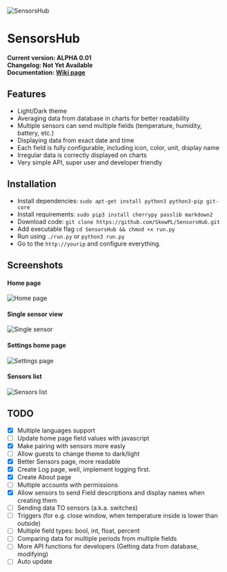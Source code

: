 ![SensorsHub](http://i.imgur.com/tBlr8TD.png)  
# SensorsHub  
**Current version: ALPHA 0.01**  
**Changelog: Not Yet Available**  
**Documentation: [Wiki page](https://github.com/SkewPL/SensorsHub/wiki)**  
  
## Features  
 - Light/Dark theme  
 - Averaging data from database in charts for better readability  
 - Multiple sensors can send multiple fields (temperature, humidity, battery, etc.)  
 - Displaying data from exact date and time
 - Each field is fully configurable, including icon, color, unit, display name
 - Irregular data is correctly displayed on charts
 - Very simple API, super user and developer friendly
  
## Installation  
 - Install dependencies: `sudo apt-get install python3 python3-pip git-core`
 - Install requirements: `sudo pip3 install cherrypy passlib markdown2`
 - Download code: `git clone https://github.com/SkewPL/SensorsHub.git`
 - Add executable flag `cd SensorsHub && chmod +x run.py`
 - Run using `./run.py` or `python3 run.py`
 - Go to the `http://yourip` and configure everything.  
  
## Screenshots  
#### Home page  
![Home page](http://i.imgur.com/gNqCmVM.png)  
#### Single sensor view  
![Single sensor](http://i.imgur.com/UQIUI1u.png)  
#### Settings home page  
![Settings page](http://i.imgur.com/sahXFFh.png)  
#### Sensors list  
![Sensors list](http://i.imgur.com/4HsapW4.png)
  
## TODO  
 - [x] Multiple languages support
 - [ ] Update home page field values with javascript  
 - [x] Make pairing with sensors more easly
 - [ ] Allow guests to change theme to dark/light  
 - [x] Better Sensors page, more readable  
 - [x] Create Log page, well, implement logging first.  
 - [x] Create About page  
 - [ ] Multiple accounts with permissions  
 - [x] Allow sensors to send Field descriptions and display names when creating them  
 - [ ] Sending data TO sensors (a.k.a. switches)  
 - [ ] Triggers (for e.g. close window, when temperature inside is lower than outside)
 - [ ] Multiple field types: bool, int, float, percent  
 - [ ] Comparing data for multiple periods from multiple fields  
 - [ ] More API functions for developers (Getting data from database, modifying)  
 - [ ] Auto update
